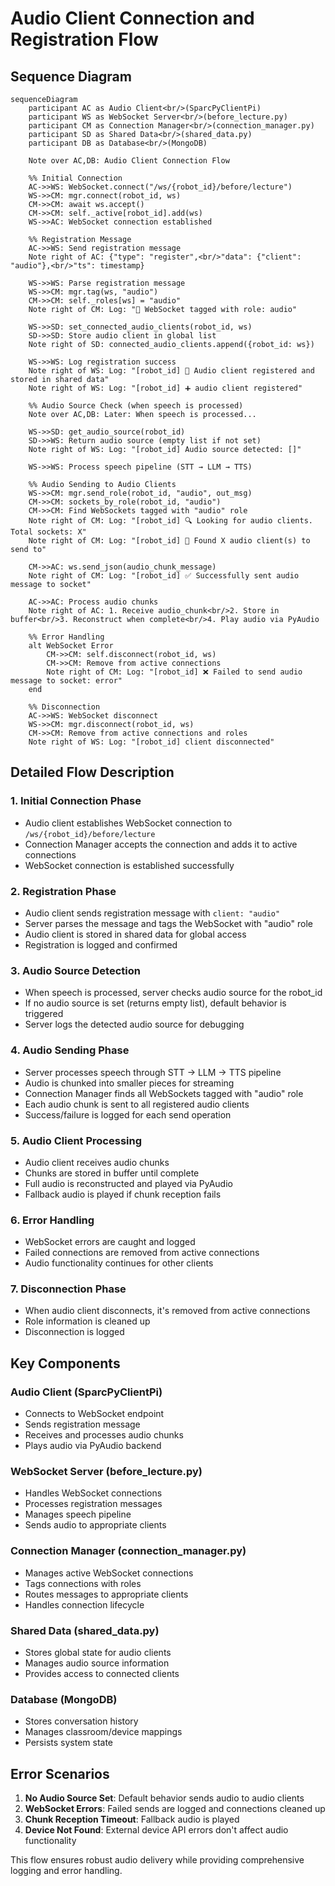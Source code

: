 # Audio Client Connection and Registration Flow

## Sequence Diagram

```mermaid
sequenceDiagram
    participant AC as Audio Client<br/>(SparcPyClientPi)
    participant WS as WebSocket Server<br/>(before_lecture.py)
    participant CM as Connection Manager<br/>(connection_manager.py)
    participant SD as Shared Data<br/>(shared_data.py)
    participant DB as Database<br/>(MongoDB)

    Note over AC,DB: Audio Client Connection Flow

    %% Initial Connection
    AC->>WS: WebSocket.connect("/ws/{robot_id}/before/lecture")
    WS->>CM: mgr.connect(robot_id, ws)
    CM->>CM: await ws.accept()
    CM->>CM: self._active[robot_id].add(ws)
    WS->>AC: WebSocket connection established

    %% Registration Message
    AC->>WS: Send registration message
    Note right of AC: {"type": "register",<br/>"data": {"client": "audio"},<br/>"ts": timestamp}
    
    WS->>WS: Parse registration message
    WS->>CM: mgr.tag(ws, "audio")
    CM->>CM: self._roles[ws] = "audio"
    Note right of CM: Log: "🎯 WebSocket tagged with role: audio"
    
    WS->>SD: set_connected_audio_clients(robot_id, ws)
    SD->>SD: Store audio client in global list
    Note right of SD: connected_audio_clients.append({robot_id: ws})
    
    WS->>WS: Log registration success
    Note right of WS: Log: "[robot_id] 🎵 Audio client registered and stored in shared data"
    Note right of WS: Log: "[robot_id] ➕ audio client registered"

    %% Audio Source Check (when speech is processed)
    Note over AC,DB: Later: When speech is processed...
    
    WS->>SD: get_audio_source(robot_id)
    SD->>WS: Return audio source (empty list if not set)
    Note right of WS: Log: "[robot_id] Audio source detected: []"
    
    WS->>WS: Process speech pipeline (STT → LLM → TTS)
    
    %% Audio Sending to Audio Clients
    WS->>CM: mgr.send_role(robot_id, "audio", out_msg)
    CM->>CM: sockets_by_role(robot_id, "audio")
    CM->>CM: Find WebSockets tagged with "audio" role
    Note right of CM: Log: "[robot_id] 🔍 Looking for audio clients. Total sockets: X"
    Note right of CM: Log: "[robot_id] 🎵 Found X audio client(s) to send to"
    
    CM->>AC: ws.send_json(audio_chunk_message)
    Note right of CM: Log: "[robot_id] ✅ Successfully sent audio message to socket"
    
    AC->>AC: Process audio chunks
    Note right of AC: 1. Receive audio_chunk<br/>2. Store in buffer<br/>3. Reconstruct when complete<br/>4. Play audio via PyAudio

    %% Error Handling
    alt WebSocket Error
        CM->>CM: self.disconnect(robot_id, ws)
        CM->>CM: Remove from active connections
        Note right of CM: Log: "[robot_id] ❌ Failed to send audio message to socket: error"
    end

    %% Disconnection
    AC->>WS: WebSocket disconnect
    WS->>CM: mgr.disconnect(robot_id, ws)
    CM->>CM: Remove from active connections and roles
    Note right of WS: Log: "[robot_id] client disconnected"
```

## Detailed Flow Description

### 1. **Initial Connection Phase**
- Audio client establishes WebSocket connection to `/ws/{robot_id}/before/lecture`
- Connection Manager accepts the connection and adds it to active connections
- WebSocket connection is established successfully

### 2. **Registration Phase**
- Audio client sends registration message with `client: "audio"`
- Server parses the message and tags the WebSocket with "audio" role
- Audio client is stored in shared data for global access
- Registration is logged and confirmed

### 3. **Audio Source Detection**
- When speech is processed, server checks audio source for the robot_id
- If no audio source is set (returns empty list), default behavior is triggered
- Server logs the detected audio source for debugging

### 4. **Audio Sending Phase**
- Server processes speech through STT → LLM → TTS pipeline
- Audio is chunked into smaller pieces for streaming
- Connection Manager finds all WebSockets tagged with "audio" role
- Each audio chunk is sent to all registered audio clients
- Success/failure is logged for each send operation

### 5. **Audio Client Processing**
- Audio client receives audio chunks
- Chunks are stored in buffer until complete
- Full audio is reconstructed and played via PyAudio
- Fallback audio is played if chunk reception fails

### 6. **Error Handling**
- WebSocket errors are caught and logged
- Failed connections are removed from active connections
- Audio functionality continues for other clients

### 7. **Disconnection Phase**
- When audio client disconnects, it's removed from active connections
- Role information is cleaned up
- Disconnection is logged

## Key Components

### **Audio Client (SparcPyClientPi)**
- Connects to WebSocket endpoint
- Sends registration message
- Receives and processes audio chunks
- Plays audio via PyAudio backend

### **WebSocket Server (before_lecture.py)**
- Handles WebSocket connections
- Processes registration messages
- Manages speech pipeline
- Sends audio to appropriate clients

### **Connection Manager (connection_manager.py)**
- Manages active WebSocket connections
- Tags connections with roles
- Routes messages to appropriate clients
- Handles connection lifecycle

### **Shared Data (shared_data.py)**
- Stores global state for audio clients
- Manages audio source information
- Provides access to connected clients

### **Database (MongoDB)**
- Stores conversation history
- Manages classroom/device mappings
- Persists system state

## Error Scenarios

1. **No Audio Source Set**: Default behavior sends audio to audio clients
2. **WebSocket Errors**: Failed sends are logged and connections cleaned up
3. **Chunk Reception Timeout**: Fallback audio is played
4. **Device Not Found**: External device API errors don't affect audio functionality

This flow ensures robust audio delivery while providing comprehensive logging and error handling. 